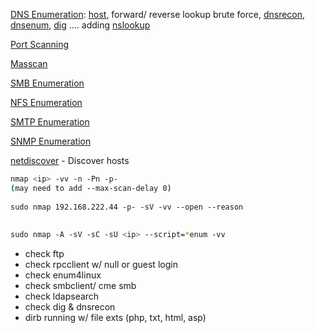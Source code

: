 

[DNS Enumeration](7.1%20-%20DNS%20Enum.md): [host](Cmdline%20Tools.md#host), forward/ reverse lookup brute force, [dnsrecon](dnsrecon.md), [dnsenum](dnsenum.md), [dig](Cmdline%20Tools.md#dig) .... adding [nslookup](nslookup.md)  
  
[Port Scanning](7.2%20-%20Port%20Scanning.md)  
  
[Masscan](masscan.md)  
  
[SMB Enumeration](7.3%20-%20SMB%20Enum.html.md)  
  
[NFS Enumeration](7.4%20-%20NFS%20Enum.html.md)

[SMTP Enumeration](7.5%20-%20SMTP%20Enum.md)

[SNMP Enumeration](7.6%20-%20SNMP%20Enum.md)  
  
  
[netdiscover](netdiscover.md) - Discover hosts  
  
  
```bash
nmap <ip> -vv -n -Pn -p-  
(may need to add --max-scan-delay 0)  
  
sudo nmap 192.168.222.44 -p- -sV -vv --open --reason  
  
  
sudo nmap -A -sV -sC -sU <ip> --script=*enum -vv
```
- check ftp  
- check rpcclient w/ null or guest login  
- check enum4linux  
- check smbclient/ cme smb  
- check ldapsearch  
- check dig & dnsrecon  
- dirb running w/ file exts (php, txt, html, asp)